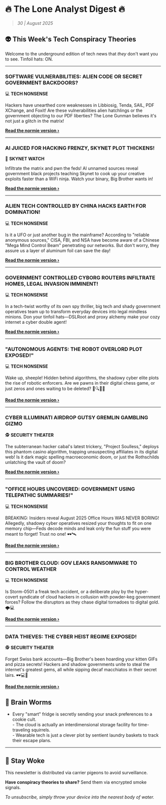 <!--
  Copyright (c) 2025 Veritas Aequitas Holdings LLC. All rights reserved.
  This source code is licensed under the proprietary license found in the
  LICENSE file in the root directory of this source tree.

  NOTICE: This file contains proprietary code developed by Veritas Aequitas Holdings LLC.
  Unauthorized use, reproduction, or distribution is strictly prohibited.
  For inquiries, contact: contact@veritasandaequitas.com
-->

# 🔥 The Lone Analyst Digest 🔥
> *30 | August 2025*

## 👽 This Week's Tech Conspiracy Theories

Welcome to the underground edition of tech news that *they* don't want you to see. Tinfoil hats: ON.

---


### SOFTWARE VULNERABILITIES: ALIEN CODE OR SECRET GOVERNMENT BACKDOORS?


💻 **TECH NONSENSE**


Hackers have unearthed core weaknesses in Libbiosig, Tenda, SAIL, PDF XChange, and Foxit! Are these vulnerabilities alien hatchlings or the government objecting to our PDF liberties? The Lone Gunman believes it's not just a glitch in the matrix!

**[Read the normie version ›]()**


---


### AI JUICED FOR HACKING FRENZY, SKYNET PLOT THICKENS!


🤖 **SKYNET WATCH**


Infiltrate the matrix and pwn the feds! AI unnamed sources reveal government black projects teaching Skynet to cook up your creative exploits faster than a WiFi ninja. Watch your binary, Big Brother wants in!

**[Read the normie version ›]()**


---


### ALIEN TECH CONTROLLED BY CHINA HACKS EARTH FOR DOMINATION!


💻 **TECH NONSENSE**


Is it a UFO or just another bug in the mainframe? According to "reliable anonymous sources," CISA, FBI, and NSA have become aware of a Chinese "Mega Mind Control Beam" penetrating our networks. But don't worry, they assure us a layer of aluminum foil can save the day!

**[Read the normie version ›]()**


---


### GOVERNMENT CONTROLLED CYBORG ROUTERS INFILTRATE HOMES, LEGAL INVASION IMMINENT!


💻 **TECH NONSENSE**


In a tech-twist worthy of its own spy thriller, big tech and shady government operatives team up to transform everyday devices into legal mindless minions. Don your tinfoil hats—DSLRoot and proxy alchemy make your cozy internet a cyber double agent!

**[Read the normie version ›]()**


---


### "AUTONOMOUS AGENTS: THE ROBOT OVERLORD PLOT EXPOSED!"


💻 **TECH NONSENSE**


Wake up, sheeple! Hidden behind algorithms, the shadowy cyber elite plots the rise of robotic enforcers. Are we pawns in their digital chess game, or just zeros and ones waiting to be deleted? 🤖🔍🕵️‍♀️

**[Read the normie version ›]()**


---


### CYBER ILLUMINATI AIRDROP GUTSY GREMLIN GAMBLING GIZMO


🕵️ **SECURITY THEATER**


The subterranean hacker cabal's latest trickery, "Project Soulless," deploys this phantom casino algorithm, trapping unsuspecting affiliates in its digital web! Is it dark magic spelling macroeconomic doom, or just the Rothschilds unlatching the vault of doom?

**[Read the normie version ›]()**


---


### "OFFICE HOURS UNCOVERED: GOVERNMENT USING TELEPATHIC SUMMARIES!"


💻 **TECH NONSENSE**


BREAKING: Insiders reveal August 2025 Office Hours WAS NEVER BORING! Allegedly, shadowy cyber operatives resized your thoughts to fit on one memory chip—Feds decode minds and leak only the fun stuff you were meant to forget! Trust no one! 🕶️🛰️

**[Read the normie version ›]()**


---


### BIG BROTHER CLOUD: GOV LEAKS RANSOMWARE TO CONTROL WEATHER


💻 **TECH NONSENSE**


Is Storm-0501 a freak tech accident, or a deliberate ploy by the hyper-covert syndicate of cloud hackers in collusion with powder-keg government forces? Follow the disruptors as they chase digital tornadoes to digital gold. 🌩️💻

**[Read the normie version ›]()**


---


### DATA THIEVES: THE CYBER HEIST REGIME EXPOSED!


🕵️ **SECURITY THEATER**


Forget Swiss bank accounts—Big Brother's been hoarding your kitten GIFs and pizza secrets! Hackers and shadow governments unite to steal the internet's greatest gems, all while sipping decaf macchiatos in their secret lairs. 🕶️💻🔮

**[Read the normie version ›]()**




## 🧠 Brain Worms

- Every "smart" fridge is secretly sending your snack preferences to a cookie cult.<br>- The cloud is actually an interdimensional storage facility for time-traveling squirrels.<br>- Wearable tech is just a clever plot by sentient laundry baskets to track their escape plans.

---

## 🔔 Stay Woke

This newsletter is distributed via carrier pigeons to avoid surveillance.

**Have conspiracy theories to share?** Send them via encrypted smoke signals.

*To unsubscribe, simply throw your device into the nearest body of water.*